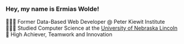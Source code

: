 ### Hey, my name is Ermias Wolde!

👨🏾‍💻 Former Data-Based Web Developer @ Peter Kiewit Institute</br>
👨🏾‍🎓 Studied Computer Science at the [University of Nebraska Lincoln](https://www.unl.edu)<br/>
🎯 High Achiever, Teamwork and Innovation

